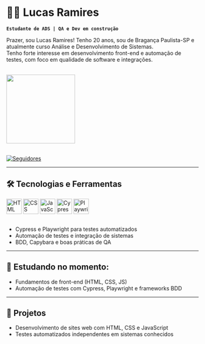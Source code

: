 # 👨‍💻 Lucas Ramires

**`Estudante de ADS | QA e Dev em construção`**

Prazer, sou Lucas Ramires! Tenho 20 anos, sou de Bragança Paulista-SP e atualmente curso Análise e Desenvolvimento de Sistemas.  
Tenho forte interesse em desenvolvimento front-end e automação de testes, com foco em qualidade de software e integrações.

<br>

<div align="left">
<img height="180em" src="https://github-readme-stats-sigma-five.vercel.app/api?username=LucasRamires281&show_icons=true&theme=dark&include_all_commits=true&count_private=true"/>

</div>

<br>

<p align="left">
    <a href="https://github.com/LucasRamires281?tab=followers">
        <img 
            alt="Seguidores" 
            title="Me siga no GitHub" 
            src="https://custom-icon-badges.demolab.com/github/followers/LucasRamires281?color=236ad3&labelColor=1155ba&style=for-the-badge&logo=github&label=Seguidores&logoColor=white"
        />
    </a>
</p>

---

## 🛠️ Tecnologias e Ferramentas

<div style="display: inline_block">
  <img align="center" alt="HTML" height="40" src="https://cdn.jsdelivr.net/gh/devicons/devicon/icons/html5/html5-original.svg">
  <img align="center" alt="CSS" height="40" src="https://cdn.jsdelivr.net/gh/devicons/devicon/icons/css3/css3-original.svg">
  <img align="center" alt="JavaScript" height="40" src="https://cdn.jsdelivr.net/gh/devicons/devicon/icons/javascript/javascript-original.svg">
  <img align="center" alt="Cypress" height="40" src="https://cdn.jsdelivr.net/gh/devicons/devicon/icons/cypressio/cypressio-original.svg">
  <img align="center" alt="Playwright" height="40" src="https://cdn.jsdelivr.net/gh/devicons/devicon/icons/playwright/playwright-original.svg">
</div>

<br>

- Cypress e Playwright para testes automatizados  
- Automação de testes e integração de sistemas  
- BDD, Capybara e boas práticas de QA  

---

## 📘 Estudando no momento:

- Fundamentos de front-end (HTML, CSS, JS)  
- Automação de testes com Cypress, Playwright e frameworks BDD  

---

## 🚀 Projetos

- Desenvolvimento de sites web com HTML, CSS e JavaScript  
- Testes automatizados independentes em sistemas conhecidos  

